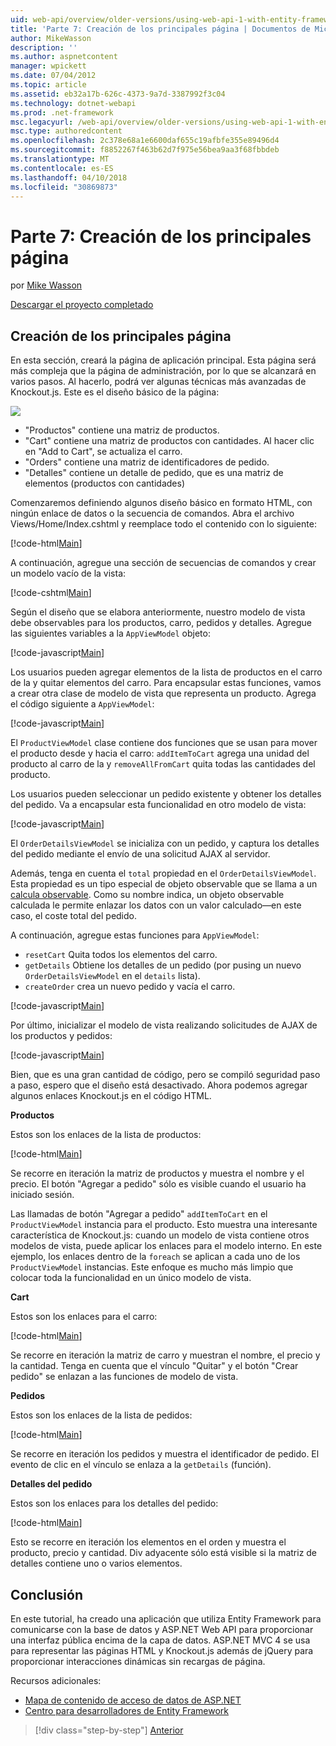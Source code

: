 ```yaml
---
uid: web-api/overview/older-versions/using-web-api-1-with-entity-framework-5/using-web-api-with-entity-framework-part-7
title: 'Parte 7: Creación de los principales página | Documentos de Microsoft'
author: MikeWasson
description: ''
ms.author: aspnetcontent
manager: wpickett
ms.date: 07/04/2012
ms.topic: article
ms.assetid: eb32a17b-626c-4373-9a7d-3387992f3c04
ms.technology: dotnet-webapi
ms.prod: .net-framework
msc.legacyurl: /web-api/overview/older-versions/using-web-api-1-with-entity-framework-5/using-web-api-with-entity-framework-part-7
msc.type: authoredcontent
ms.openlocfilehash: 2c378e68a1e6600daf655c19afbfe355e89496d4
ms.sourcegitcommit: f8852267f463b62d7f975e56bea9aa3f68fbbdeb
ms.translationtype: MT
ms.contentlocale: es-ES
ms.lasthandoff: 04/10/2018
ms.locfileid: "30869873"
---
```

<a name="part-7-creating-the-main-page"></a>Parte 7: Creación de los principales página
====================
por [Mike Wasson](https://github.com/MikeWasson)

[Descargar el proyecto completado](http://code.msdn.microsoft.com/ASP-NET-Web-API-with-afa30545)

## <a name="creating-the-main-page"></a>Creación de los principales página

En esta sección, creará la página de aplicación principal. Esta página será más compleja que la página de administración, por lo que se alcanzará en varios pasos. Al hacerlo, podrá ver algunas técnicas más avanzadas de Knockout.js. Este es el diseño básico de la página:

![](using-web-api-with-entity-framework-part-7/_static/image1.png)

- "Productos" contiene una matriz de productos.
- "Cart" contiene una matriz de productos con cantidades. Al hacer clic en "Add to Cart", se actualiza el carro.
- "Orders" contiene una matriz de identificadores de pedido.
- "Detalles" contiene un detalle de pedido, que es una matriz de elementos (productos con cantidades)

Comenzaremos definiendo algunos diseño básico en formato HTML, con ningún enlace de datos o la secuencia de comandos. Abra el archivo Views/Home/Index.cshtml y reemplace todo el contenido con lo siguiente:

[!code-html[Main](using-web-api-with-entity-framework-part-7/samples/sample1.html)]

A continuación, agregue una sección de secuencias de comandos y crear un modelo vacío de la vista:

[!code-cshtml[Main](using-web-api-with-entity-framework-part-7/samples/sample2.cshtml)]

Según el diseño que se elabora anteriormente, nuestro modelo de vista debe observables para los productos, carro, pedidos y detalles. Agregue las siguientes variables a la `AppViewModel` objeto:

[!code-javascript[Main](using-web-api-with-entity-framework-part-7/samples/sample3.js)]

Los usuarios pueden agregar elementos de la lista de productos en el carro de la y quitar elementos del carro. Para encapsular estas funciones, vamos a crear otra clase de modelo de vista que representa un producto. Agrega el código siguiente a `AppViewModel`:

[!code-javascript[Main](using-web-api-with-entity-framework-part-7/samples/sample4.js?highlight=4)]

El `ProductViewModel` clase contiene dos funciones que se usan para mover el producto desde y hacia el carro: `addItemToCart` agrega una unidad del producto al carro de la y `removeAllFromCart` quita todas las cantidades del producto.

Los usuarios pueden seleccionar un pedido existente y obtener los detalles del pedido. Va a encapsular esta funcionalidad en otro modelo de vista:

[!code-javascript[Main](using-web-api-with-entity-framework-part-7/samples/sample5.js?highlight=4)]

El `OrderDetailsViewModel` se inicializa con un pedido, y captura los detalles del pedido mediante el envío de una solicitud AJAX al servidor.

Además, tenga en cuenta el `total` propiedad en el `OrderDetailsViewModel`. Esta propiedad es un tipo especial de objeto observable que se llama a un [calcula observable](http://knockoutjs.com/documentation/computedObservables.html). Como su nombre indica, un objeto observable calculada le permite enlazar los datos con un valor calculado&#8212;en este caso, el coste total del pedido.

A continuación, agregue estas funciones para `AppViewModel`:

- `resetCart` Quita todos los elementos del carro.
- `getDetails` Obtiene los detalles de un pedido (por pusing un nuevo `OrderDetailsViewModel` en el `details` lista).
- `createOrder` crea un nuevo pedido y vacía el carro.


[!code-javascript[Main](using-web-api-with-entity-framework-part-7/samples/sample6.js?highlight=4)]

Por último, inicializar el modelo de vista realizando solicitudes de AJAX de los productos y pedidos:

[!code-javascript[Main](using-web-api-with-entity-framework-part-7/samples/sample7.js)]

Bien, que es una gran cantidad de código, pero se compiló seguridad paso a paso, espero que el diseño está desactivado. Ahora podemos agregar algunos enlaces Knockout.js en el código HTML.

**Productos**

Estos son los enlaces de la lista de productos:

[!code-html[Main](using-web-api-with-entity-framework-part-7/samples/sample8.html)]

Se recorre en iteración la matriz de productos y muestra el nombre y el precio. El botón "Agregar a pedido" sólo es visible cuando el usuario ha iniciado sesión.

Las llamadas de botón "Agregar a pedido" `addItemToCart` en el `ProductViewModel` instancia para el producto. Esto muestra una interesante característica de Knockout.js: cuando un modelo de vista contiene otros modelos de vista, puede aplicar los enlaces para el modelo interno. En este ejemplo, los enlaces dentro de la `foreach` se aplican a cada uno de los `ProductViewModel` instancias. Este enfoque es mucho más limpio que colocar toda la funcionalidad en un único modelo de vista.

**Cart**

Estos son los enlaces para el carro:

[!code-html[Main](using-web-api-with-entity-framework-part-7/samples/sample9.html)]

Se recorre en iteración la matriz de carro y muestran el nombre, el precio y la cantidad. Tenga en cuenta que el vínculo "Quitar" y el botón "Crear pedido" se enlazan a las funciones de modelo de vista.

**Pedidos**

Estos son los enlaces de la lista de pedidos:

[!code-html[Main](using-web-api-with-entity-framework-part-7/samples/sample10.html)]

Se recorre en iteración los pedidos y muestra el identificador de pedido. El evento de clic en el vínculo se enlaza a la `getDetails` (función).

**Detalles del pedido**

Estos son los enlaces para los detalles del pedido:

[!code-html[Main](using-web-api-with-entity-framework-part-7/samples/sample11.html)]

Esto se recorre en iteración los elementos en el orden y muestra el producto, precio y cantidad. Div adyacente sólo está visible si la matriz de detalles contiene uno o varios elementos.

## <a name="conclusion"></a>Conclusión

En este tutorial, ha creado una aplicación que utiliza Entity Framework para comunicarse con la base de datos y ASP.NET Web API para proporcionar una interfaz pública encima de la capa de datos. ASP.NET MVC 4 se usa para representar las páginas HTML y Knockout.js además de jQuery para proporcionar interacciones dinámicas sin recargas de página.

Recursos adicionales:

- [Mapa de contenido de acceso de datos de ASP.NET](https://msdn.microsoft.com/library/6759sth4.aspx)
- [Centro para desarrolladores de Entity Framework](https://msdn.microsoft.com/data/ef)

> [!div class="step-by-step"]
> [Anterior](using-web-api-with-entity-framework-part-6.md)
